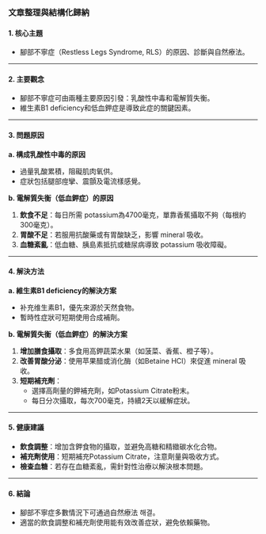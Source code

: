 ### 文章整理與結構化歸納

#### 1. 核心主題  
- 腳部不寧症（Restless Legs Syndrome, RLS）的原因、診斷與自然療法。

---

#### 2. 主要觀念  
- 腳部不寧症可由兩種主要原因引發：乳酸性中毒和電解質失衡。
- 維生素B1 deficiency和低血鉀症是導致此症的關鍵因素。

---

#### 3. 問題原因  
**a. 構成乳酸性中毒的原因**  
- 過量乳酸累積，阻礙肌肉氧供。  
- 症狀包括腿部痙攣、震顫及電流樣感覺。  

**b. 電解質失衡（低血鉀症）的原因**  
1. **飲食不足**：每日所需 potassium為4700毫克，單靠香蕉攝取不夠（每根約300毫克）。  
2. **胃酸不足**：若服用抗酸藥或有胃酸缺乏，影響 mineral 吸收。  
3. **血糖紊亂**：低血糖、胰島素抵抗或糖尿病導致 potassium 吸收障礙。

---

#### 4. 解決方法  
**a. 維生素B1 deficiency的解決方案**  
- 补充维生素B1，優先來源於天然食物。  
- 暫時性症狀可短期使用合成補劑。  

**b. 電解質失衡（低血鉀症）的解決方案**  
1. **增加膳食攝取**：多食用高鉀蔬菜水果（如菠菜、香蕉、橙子等）。  
2. **改善胃酸分泌**：使用苹果醋或消化酶（如Betaine HCl）來促進 mineral 吸收。  
3. **短期補充劑**：  
   - 選擇高劑量的鉀補充劑，如Potassium Citrate粉末。  
   - 每日分次攝取，每次700毫克，持續2天以緩解症狀。  

---

#### 5. 健康建議  
- **飲食調整**：增加含鉀食物的攝取，並避免高糖和精緻碳水化合物。  
- **補充劑使用**：短期補充Potassium Citrate，注意劑量與吸收方式。  
- **檢查血糖**：若存在血糖紊亂，需針對性治療以解決根本問題。  

---

#### 6. 結論  
- 腳部不寧症多數情況下可通過自然療法 해결。  
- 適當的飲食調整和補充劑使用能有效改善症狀，避免依賴藥物。
